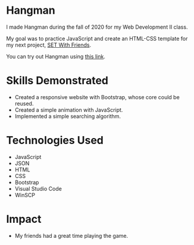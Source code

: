 # Hangman
I made Hangman during the fall of 2020 for my Web Development II class.

My goal was to practice JavaScript and create an HTML-CSS template for my next project, [SET With Friends](https://github.com/ZoltanKuli/SET-With-Friends).

You can try out Hangman using [this link](https://people.inf.elte.hu/gshkd4/pages/games/hangman/).

# Skills Demonstrated
* Created a responsive website with Bootstrap, whose core could be reused.
* Created a simple animation with JavaScript.
* Implemented a simple searching algorithm.

# Technologies Used
* JavaScript
* JSON
* HTML
* CSS
* Bootstrap
* Visual Studio Code
* WinSCP

# Impact
* My friends had a great time playing the game.
